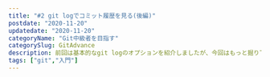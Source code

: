 ```yaml
---
title: "#2 git logでコミット履歴を見る(後編)"
postdate: "2020-11-20"
updatedate: "2020-11-20"
categoryName: "Git中級者を目指す"
categorySlug: GitAdvance
description: 前回は基本的なgit logのオプションを紹介しましたが、今回はもっと掘り下げて
tags: ["git","入門"]
---
```




